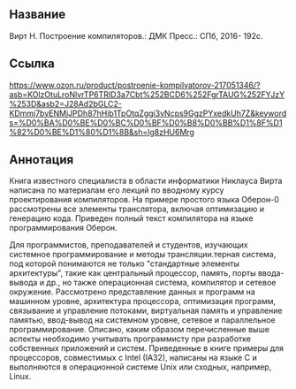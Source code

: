 ## Название

Вирт Н. Построение компиляторов.: ДМК Пресс.: СПб, 2016- 192с.

## Ссылка
https://www.ozon.ru/product/postroenie-kompilyatorov-217051346/?asb=KOlzOtuLroNlvrTP6TRID3a7Cbt%252BCD6%252FgrTAUG%252FYJzY%253D&asb2=J28Ad2bGLC2-KDmmj7byENMjJPDh87hHib1TpOtqZggi3vNcps9GgzPYxedkUh7Z&keywords=%D0%BA%D0%BE%D0%BC%D0%BF%D0%B8%D0%BB%D1%8F%D1%82%D0%BE%D1%80%D1%8B&sh=lg8zHU6Mrg

## Аннотация 
Книга известного специалиста в области информатики Никлауса Вирта написана по материалам его лекций по вводному курсу проектирования компиляторов. На примере простого языка Оберон-0 рассмотрены все элементы транслятора, включая оптимизацию и генерацию кода. Приведен полный текст компилятора на языке программирования Оберон.

Для программистов, преподавателей и студентов, изучающих системное программирование и методы трансляции.терная система, под которой понимаются не только "стандартные элементы архитектуры", такие как центральный процессор, память, порты ввода-вывода и др., но также операционная система, компилятор и сетевое окружение. Рассмотрено представление данных и программ на машинном уровне, архитектура процессора, оптимизация программ, связывание и управление потоками, виртуальная память и управление памятью, ввод-вывод на системном уровне, сетевое и параллельное программирование. Описано, каким образом перечисленные выше аспекты необходимо учитывать программисту при разработке собственных приложений и систем. Приведенные в книге примеры для процессоров, совместимых с Intel (IA32), написаны на языке С и выполняются в операционной системе Unix или сходных, например, Linux.



